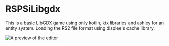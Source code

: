 # RSPSiLibgdx

This is a basic LibGDX game using only kotlin, ktx libraries and ashley for an entity system. Loading the RS2 file format using displee's cache library.

![A preview of the editor](https://i.imgur.com/WucwhsA.png "Preview")
